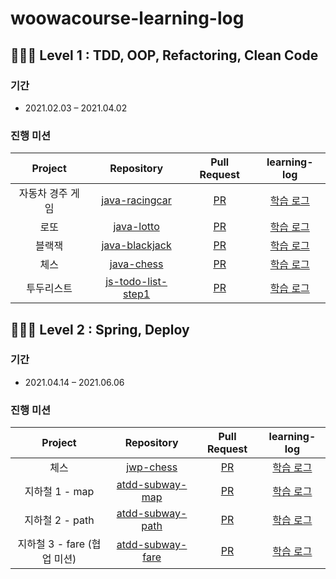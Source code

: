 # woowacourse-learning-log

## 👨🏿‍💻 Level 1 : TDD, OOP, Refactoring, Clean Code
### 기간
- 2021.02.03 – 2021.04.02

### 진행 미션
|Project |Repository |Pull Request |learning-log|
|:------:|:---------:|:-----------:|:-----------:|
|자동차 경주 게임|[java-racingcar](https://github.com/sakjung/java-racingcar/tree/step2)|[PR](https://github.com/woowacourse/java-racingcar/pull/208)|[학습 로그](https://github.com/woowacourse/java-racingcar/pull/208#issuecomment-823038412)|
|로또|[java-lotto](https://github.com/sakjung/java-lotto/tree/step2)|[PR](https://github.com/woowacourse/java-lotto/pull/296)|[학습 로그](https://github.com/woowacourse/java-lotto/pull/296#issuecomment-823047618)|
|블랙잭|[java-blackjack](https://github.com/sakjung/java-blackjack/tree/step2)|[PR](https://github.com/woowacourse/java-blackjack/pull/171)|[학습 로그](https://github.com/woowacourse/java-blackjack/pull/171#issuecomment-823065419)|
|체스|[java-chess](https://github.com/sakjung/java-chess/tree/step2)|[PR](https://github.com/woowacourse/java-chess/pull/225)|[학습 로그](https://github.com/woowacourse/java-chess/pull/225#issuecomment-823121536)|
|투두리스트|[js-todo-list-step1](https://github.com/sakjung/js-todo-list-step1/tree/sakjung)|[PR](https://github.com/woowacourse/js-todo-list-step1/pull/35)|[학습 로그](https://github.com/woowacourse/js-todo-list-step1/pull/35#issuecomment-823294384)|

## 👨🏿‍💻 Level 2 : Spring, Deploy
### 기간
- 2021.04.14 – 2021.06.06

### 진행 미션
|Project |Repository |Pull Request |learning-log|
|:------:|:---------:|:-----------:|:-----------:|
|체스|[jwp-chess](https://github.com/sakjung/jwp-chess/tree/step2)|[PR](https://github.com/woowacourse/jwp-chess/pull/282)|[학습 로그](https://github.com/woowacourse/jwp-chess/pull/282#issuecomment-826279848)|
|지하철 1 - map|[atdd-subway-map](https://github.com/sakjung/atdd-subway-map/tree/step2)|[PR](https://github.com/woowacourse/atdd-subway-map/pull/117)|[학습 로그](https://github.com/woowacourse/atdd-subway-map/pull/117#issuecomment-862122393)|
|지하철 2 - path|[atdd-subway-path](https://github.com/sakjung/atdd-subway-path/tree/step2)|[PR](https://github.com/woowacourse/atdd-subway-path/pull/130)|[학습 로그](https://github.com/woowacourse/atdd-subway-path/pull/130#issuecomment-863871585)|
|지하철 3 - fare (협업 미션)|[atdd-subway-fare](https://github.com/sakjung/atdd-subway-fare/tree/step1)|[PR](https://github.com/woowacourse/atdd-subway-fare/pull/5)|[학습 로그](https://github.com/woowacourse/atdd-subway-fare/pull/5#issuecomment-865095040)|
